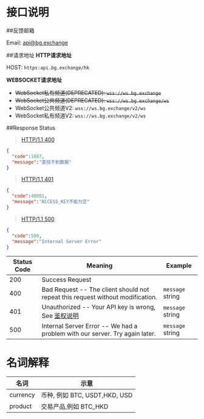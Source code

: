
# 接口说明

##反馈邮箱

Email: <a href="mailto:api@bg.exchange" id="api-support">api@bg.exchange</a>

##请求地址
**HTTP请求地址**<br>

<a id="HTTP-HOST"></a>
HOST: `https:api.bg.exchange/hk`

**WEBSOCKET请求地址**

- ~~WebSocket私有频道(DEPRECATED): `wss://ws.bg.exchange`~~
- ~~WebSocket公共频道(DEPRECATED): `wss://ws.bg.exchange/ws`~~
- WebSocket公共频道V2: `wss://ws.bg.exchange/v2/ws`
- WebSocket私有频道V2: `wss://ws.bg.exchange/v2/ws`

[^1^]: [链接](#WS_HOST_PRIVATE)
[^2^]: [链接](#WS_HOST_PUBLIC)
[^3^]: [链接](#WS_HOST_PUBLIC_V2)
[^4^]: [链接](#WS_HOST_PRIVATE_V2)


##Response Status

> <a name="ResonpseExample">[HTTP/1.1 400](#ERR1)</a>


```json
{
  "code":1087,
  "message":"查找不到数据"
}
```


> <a name="ResonpseExample">[HTTP/1.1 401](#ERR2)</a>


```json
{
  "code":40001,
  "message":"ACCESS_KEY不能为空"
}
```

> <a name="ResonpseExample">[HTTP/1.1 500](#ERR1)</a>


```json
{
  "code":500,
  "message":"Internal Server Error"
}
```




Status Code | Meaning | Example
---------- | ------- | --------
200 | Success Request |
400 | Bad Request  -- The client should not repeat this request without modification. | <code>message</code> string
401 | Unauthorized -- Your API key is wrong, See [鉴权说明](#auth) | <code>message</code> string
500 | Internal Server Error -- We had a problem with our server. Try again later. | <code>message</code> string


# 名词解释
|名词|示意|
|---|---|
|currency|币种, 例如 BTC, USDT,HKD, USD|
|product|交易产品,例如 BTC_HKD|


